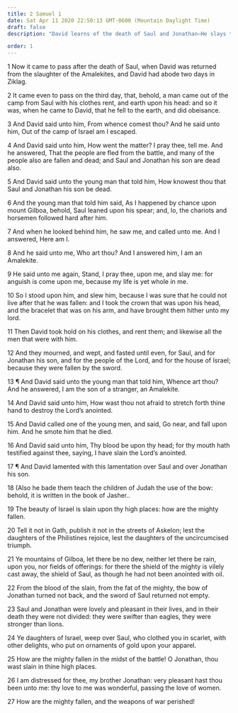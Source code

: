 ```yaml
---
title: 2 Samuel 1
date: Sat Apr 11 2020 22:50:13 GMT-0600 (Mountain Daylight Time)
draft: false
description: "David learns of the death of Saul and Jonathan—He slays the Amalekite who claims to have killed Saul—David laments the passing of Saul and Jonathan with a song."

order: 1
---
```

    
1 Now it came to pass after the death of Saul, when David was returned from the slaughter of the Amalekites, and David had abode two days in Ziklag.

2 It came even to pass on the third day, that, behold, a man came out of the camp from Saul with his clothes rent, and earth upon his head: and so it was, when he came to David, that he fell to the earth, and did obeisance.

3 And David said unto him, From whence comest thou? And he said unto him, Out of the camp of Israel am I escaped.

4 And David said unto him, How went the matter? I pray thee, tell me. And he answered, That the people are fled from the battle, and many of the people also are fallen and dead; and Saul and Jonathan his son are dead also.

5 And David said unto the young man that told him, How knowest thou that Saul and Jonathan his son be dead.

6 And the young man that told him said, As I happened by chance upon mount Gilboa, behold, Saul leaned upon his spear; and, lo, the chariots and horsemen followed hard after him.

7 And when he looked behind him, he saw me, and called unto me. And I answered, Here am I.

8 And he said unto me, Who art thou? And I answered him, I am an Amalekite.

9 He said unto me again, Stand, I pray thee, upon me, and slay me: for anguish is come upon me, because my life is yet whole in me.

10 So I stood upon him, and slew him, because I was sure that he could not live after that he was fallen: and I took the crown that was upon his head, and the bracelet that was on his arm, and have brought them hither unto my lord.

11 Then David took hold on his clothes, and rent them; and likewise all the men that were with him.

12 And they mourned, and wept, and fasted until even, for Saul, and for Jonathan his son, and for the people of the Lord, and for the house of Israel; because they were fallen by the sword.

13 ¶ And David said unto the young man that told him, Whence art thou? And he answered, I am the son of a stranger, an Amalekite.

14 And David said unto him, How wast thou not afraid to stretch forth thine hand to destroy the Lord’s anointed.

15 And David called one of the young men, and said, Go near, and fall upon him. And he smote him that he died.

16 And David said unto him, Thy blood be upon thy head; for thy mouth hath testified against thee, saying, I have slain the Lord’s anointed.

17 ¶ And David lamented with this lamentation over Saul and over Jonathan his son.

18 (Also he bade them teach the children of Judah the use of the bow: behold, it is written in the book of Jasher..

19 The beauty of Israel is slain upon thy high places: how are the mighty fallen.

20 Tell it not in Gath, publish it not in the streets of Askelon; lest the daughters of the Philistines rejoice, lest the daughters of the uncircumcised triumph.

21 Ye mountains of Gilboa, let there be no dew, neither let there be rain, upon you, nor fields of offerings: for there the shield of the mighty is vilely cast away, the shield of Saul, as though he had not been anointed with oil.

22 From the blood of the slain, from the fat of the mighty, the bow of Jonathan turned not back, and the sword of Saul returned not empty.

23 Saul and Jonathan were lovely and pleasant in their lives, and in their death they were not divided: they were swifter than eagles, they were stronger than lions.

24 Ye daughters of Israel, weep over Saul, who clothed you in scarlet, with other delights, who put on ornaments of gold upon your apparel.

25 How are the mighty fallen in the midst of the battle! O Jonathan, thou wast slain in thine high places.

26 I am distressed for thee, my brother Jonathan: very pleasant hast thou been unto me: thy love to me was wonderful, passing the love of women.

27 How are the mighty fallen, and the weapons of war perished!
